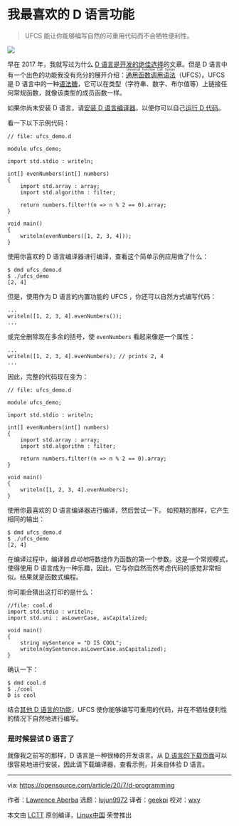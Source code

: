 [#]: collector: (lujun9972)
[#]: translator: (geekpi)
[#]: reviewer: (wxy)
[#]: publisher: ( )
[#]: url: ( )
[#]: subject: (The feature that makes D my favorite programming language)
[#]: via: (https://opensource.com/article/20/7/d-programming)
[#]: author: (Lawrence Aberba https://opensource.com/users/aberba)

我最喜欢的 D 语言功能
======

> UFCS 能让你能够编写自然的可重用代码而不会牺牲便利性。

![](https://img.linux.net.cn/data/attachment/album/202008/05/215524d9j62oui7mgm7ms9.jpg)

早在 2017 年，我就写过为什么 [D 语言是开发的绝佳选择][2]的文章。但是 D 语言中有一个出色的功能我没有充分的展开介绍：<ruby>[通用函数调用语法][3]<rt>Universal Function Call Syntax</rt></ruby>（UFCS）。UFCS 是 D 语言中的一种[语法糖][4]，它可以在类型（字符串、数字、布尔值等）上链接任何常规函数，就像该类型的成员函数一样。

如果你尚未安装 D 语言，请[安装 D 语言编译器][5]，以便你可以自己[运行 D 代码][6]。

看一下以下示例代码：

```
// file: ufcs_demo.d

module ufcs_demo;

import std.stdio : writeln;

int[] evenNumbers(int[] numbers)
{
    import std.array : array;
    import std.algorithm : filter;

    return numbers.filter!(n => n % 2 == 0).array;
}

void main()
{
    writeln(evenNumbers([1, 2, 3, 4]));
}
```

使用你喜欢的 D 语言编译器进行编译，查看这个简单示例应用做了什么：

```
$ dmd ufcs_demo.d
$ ./ufcs_demo
[2, 4]
```

但是，使用作为 D 语言的内置功能的 UFCS ，你还可以自然方式编写代码：

```
...
writeln([1, 2, 3, 4].evenNumbers());
...
```

或完全删除现在多余的括号，使 `evenNumbers` 看起来像是一个属性：

```
...
writeln([1, 2, 3, 4].evenNumbers); // prints 2, 4
...
```

因此，完整的代码现在变为：

```
// file: ufcs_demo.d

module ufcs_demo;

import std.stdio : writeln;

int[] evenNumbers(int[] numbers)
{
    import std.array : array;
    import std.algorithm : filter;

    return numbers.filter!(n => n % 2 == 0).array;
}

void main()
{
    writeln([1, 2, 3, 4].evenNumbers);
}
```

使用你最喜欢的 D 语言编译器进行编译，然后尝试一下。 如预期的那样，它产生相同的输出：

```
$ dmd ufcs_demo.d
$ ./ufcs_demo
[2, 4]
```

在编译过程中，编译器*自动地*将数组作为函数的第一个参数。这是一个常规模式，使得使用 D 语言成为一种乐趣，因此，它与你自然而然考虑代码的感觉非常相似。结果就是函数式编程。

你可能会猜出这打印的是什么：

```
//file: cool.d
import std.stdio : writeln;
import std.uni : asLowerCase, asCapitalized;

void main()
{
    string mySentence = "D IS COOL";
    writeln(mySentence.asLowerCase.asCapitalized);
}
```

确认一下：


```
$ dmd cool.d
$ ./cool
D is cool
```

结合[其他 D 语言的功能][7]，UFCS 使你能够编写可重用的代码，并在不牺牲便利性的情况下自然地进行编写。

### 是时候尝试 D 语言了

就像我之前写的那样，D 语言是一种很棒的开发语言。从 [D 语言的下载页面][8]可以很容易地进行安装，因此请下载编译器，查看示例，并亲自体验 D 语言。

--------------------------------------------------------------------------------

via: https://opensource.com/article/20/7/d-programming

作者：[Lawrence Aberba][a]
选题：[lujun9972][b]
译者：[geekpi](https://github.com/geekpi)
校对：[wxy](https://github.com/wxy)

本文由 [LCTT](https://github.com/LCTT/TranslateProject) 原创编译，[Linux中国](https://linux.cn/) 荣誉推出

[a]: https://opensource.com/users/aberba
[b]: https://github.com/lujun9972
[1]: https://opensource.com/sites/default/files/styles/image-full-size/public/lead-images/code_computer_laptop_hack_work.png?itok=aSpcWkcl (Coding on a computer)
[2]: https://opensource.com/article/17/5/d-open-source-software-development
[3]: http://ddili.org/ders/d.en/ufcs.html
[4]: https://en.wikipedia.org/wiki/Syntactic_sugar
[5]: https://tour.dlang.org/tour/en/welcome/install-d-locally
[6]: https://tour.dlang.org/tour/en/welcome/run-d-program-locally
[7]: https://dlang.org/comparison.html
[8]: https://dlang.org/download.html
